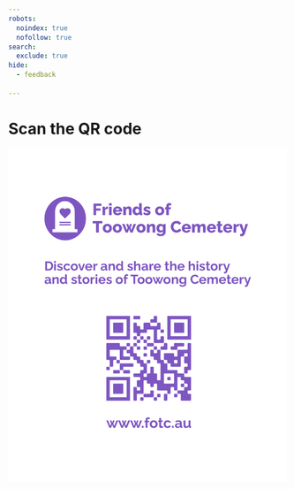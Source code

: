 ```yaml
---
robots: 
  noindex: true
  nofollow: true
search:
  exclude: true
hide:
  - feedback
  
---
```


# Scan the QR code

![Friends of Toowong Cemetery banner](assets/images/fotc-qr-code.png)
